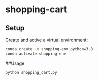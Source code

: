 # shopping-cart


## Setup

Create and active a virtual environment:

```sh
conda create -n shopping-env python=3.8
conda activate shopping-env
```

##Usage


```sh
python shopping_cart.py
```